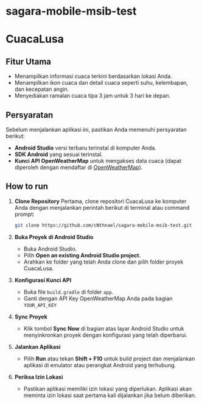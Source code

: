 # sagara-mobile-msib-test
# CuacaLusa

## Fitur Utama

- Menampilkan informasi cuaca terkini berdasarkan lokasi Anda.
- Menampilkan ikon cuaca dan detail cuaca seperti suhu, kelembapan, dan kecepatan angin.
- Menyediakan ramalan cuaca tipa 3 jam untuk 3 hari ke depan.

## Persyaratan

Sebelum menjalankan aplikasi ini, pastikan Anda memenuhi persyaratan berikut:

- **Android Studio** versi terbaru terinstal di komputer Anda.
- **SDK Android** yang sesuai terinstal.
- **Kunci API OpenWeatherMap** untuk mengakses data cuaca (dapat diperoleh dengan mendaftar di [OpenWeatherMap](https://openweathermap.org/)).

## How to run

1. **Clone Repository**
   Pertama, clone repositori CuacaLusa ke komputer Anda dengan menjalankan perintah berikut di terminal atau command prompt:

   ```bash
   git clone https://github.com/cNthnael/sagara-mobile-msib-test.git
   ```

2. **Buka Proyek di Android Studio**
   - Buka Android Studio.
   - Pilih **Open an existing Android Studio project**.
   - Arahkan ke folder yang telah Anda clone dan pilih folder proyek CuacaLusa.

3. **Konfigurasi Kunci API**
   - Buka file `build.gradle` di folder `app`.
   - Ganti dengan API Key OpenWeatherMap Anda pada bagian `YOUR_API_KEY`

4. **Sync Proyek**
   - Klik tombol **Sync Now** di bagian atas layar Android Studio untuk menyinkronkan proyek dengan konfigurasi yang telah diperbarui.

5. **Jalankan Aplikasi**
   - Pilih **Run** atau tekan **Shift + F10** untuk build project dan menjalankan aplikasi di emulator atau perangkat Android yang terhubung.

6. **Periksa Izin Lokasi**
   - Pastikan aplikasi memiliki izin lokasi yang diperlukan. Aplikasi akan meminta izin lokasi saat pertama kali dijalankan jika belum diberikan.
